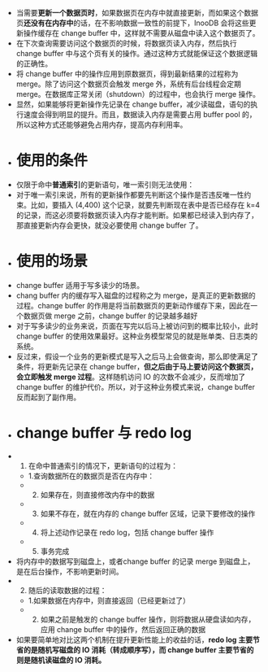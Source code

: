 - 当需要**更新一个数据页时**，如果数据页在内存中就直接更新，而如果这个数据页**还没有在内存中**的话，在不影响数据一致性的前提下，InooDB 会将这些更新操作缓存在 change buffer 中，这样就不需要从磁盘中读入这个数据页了。
- 在下次查询需要访问这个数据页的时候，将数据页读入内存，然后执行 change buffer 中与这个页有关的操作。通过这种方式就能保证这个数据逻辑的正确性。
- 将 change buffer 中的操作应用到原数据页，得到最新结果的过程称为 merge。除了访问这个数据页会触发 merge 外，系统有后台线程会定期 merge。在数据库正常关闭（shutdown）的过程中，也会执行 merge 操作。
- 显然，如果能够将更新操作先记录在 change buffer，减少读磁盘，语句的执行速度会得到明显的提升。而且，数据读入内存是需要占用 buffer pool 的，所以这种方式还能够避免占用内存，提高内存利用率。
- # 使用的条件
- 仅限于命中**普通索引**的更新语句，唯一索引则无法使用：
- 对于唯一索引来说，所有的更新操作都要先判断这个操作是否违反唯一性约束。比如，要插入 (4,400) 这个记录，就要先判断现在表中是否已经存在 k=4 的记录，而这必须要将数据页读入内存才能判断。如果都已经读入到内存了，那直接更新内存会更快，就没必要使用 change buffer 了。
- # 使用的场景
- change buffer 适用于写多读少的场景。
- chang buffer 内的缓存写入磁盘的过程称之为 merge，是真正的更新数据的过程。change buffer 的作用是将当前数据页的更新动作缓存下来，因此在一个数据页做 merge 之前，change buffer 的记录越多越好
- 对于写多读少的业务来说，页面在写完以后马上被访问到的概率比较小，此时 change buffer 的使用效果最好。这种业务模型常见的就是账单类、日志类的系统。
- 反过来，假设一个业务的更新模式是写入之后马上会做查询，那么即使满足了条件，将更新先记录在 change buffer，**但之后由于马上要访问这个数据页，会立即触发 merge 过程**。这样随机访问 IO 的次数不会减少，反而增加了 change buffer 的维护代价。所以，对于这种业务模式来说，change buffer 反而起到了副作用。
- # change buffer 与 redo log
- 1. 在命中普通索引的情况下，更新语句的过程为：
	- 1.查询数据所在的数据页是否在内存中：
	- 2. 如果存在，则直接修改内存中的数据
	- 3. 如果不存在，就在内存的 change buffer 区域，记录下要修改的操作
	- 4. 将上述动作记录在 redo log，包括 change buffer 操作
	- 5. 事务完成
- 将内存中的数据写到磁盘上，或者change buffer 的记录 merge 到磁盘上，是在后台操作，不影响更新时间。
- 2. 随后的读取数据的过程：
	- 1.如果数据在内存中，则直接返回（已经更新过了）
	- 2. 如果之前是触发的 change buffer 操作，则将数据从硬盘读如内存，应用 change buffer 中的操作，然后返回正确的数据
- 如果要简单地对比这两个机制在提升更新性能上的收益的话，**redo log 主要节省的是随机写磁盘的 IO 消耗（转成顺序写），而 change buffer 主要节省的则是随机读磁盘的 IO 消耗。**
